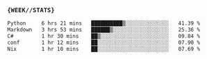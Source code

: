 ### `{WEEK//STATS}` 
<!--START_SECTION:waka-->

```txt
Python     6 hrs 21 mins   ██████████▒░░░░░░░░░░░░░░   41.39 %
Markdown   3 hrs 53 mins   ██████▒░░░░░░░░░░░░░░░░░░   25.36 %
C#         1 hr 30 mins    ██▒░░░░░░░░░░░░░░░░░░░░░░   09.84 %
conf       1 hr 12 mins    ██░░░░░░░░░░░░░░░░░░░░░░░   07.90 %
Nix        1 hr 10 mins    ██░░░░░░░░░░░░░░░░░░░░░░░   07.69 %
```

<!--END_SECTION:waka-->
